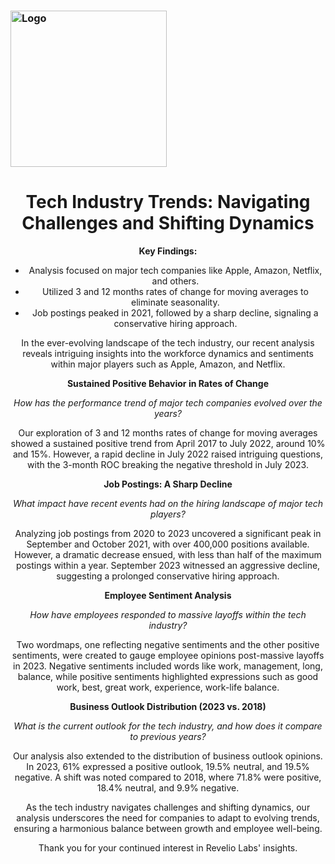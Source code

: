 <h3 align="Left">
    <img alt="Logo" title="#logo" width="250px" src="https://www.naswa.org/sites/default/files/2022-07/Revelio-Labs-Uniform.png">
    <br>
</h3>

<div style="text-align: center;">

# Tech Industry Trends: Navigating Challenges and Shifting Dynamics

**Key Findings:**
- Analysis focused on major tech companies like Apple, Amazon, Netflix, and others.
- Utilized 3 and 12 months rates of change for moving averages to eliminate seasonality.
- Job postings peaked in 2021, followed by a sharp decline, signaling a conservative hiring approach.

In the ever-evolving landscape of the tech industry, our recent analysis reveals intriguing insights into the workforce dynamics and sentiments within major players such as Apple, Amazon, and Netflix.

**Sustained Positive Behavior in Rates of Change**

*How has the performance trend of major tech companies evolved over the years?*

Our exploration of 3 and 12 months rates of change for moving averages showed a sustained positive trend from April 2017 to July 2022, around 10% and 15%. However, a rapid decline in July 2022 raised intriguing questions, with the 3-month ROC breaking the negative threshold in July 2023.

**Job Postings: A Sharp Decline**

*What impact have recent events had on the hiring landscape of major tech players?*

Analyzing job postings from 2020 to 2023 uncovered a significant peak in September and October 2021, with over 400,000 positions available. However, a dramatic decrease ensued, with less than half of the maximum postings within a year. September 2023 witnessed an aggressive decline, suggesting a prolonged conservative hiring approach.

**Employee Sentiment Analysis**

*How have employees responded to massive layoffs within the tech industry?*

Two wordmaps, one reflecting negative sentiments and the other positive sentiments, were created to gauge employee opinions post-massive layoffs in 2023. Negative sentiments included words like work, management, long, balance, while positive sentiments highlighted expressions such as good work, best, great work, experience, work-life balance.

**Business Outlook Distribution (2023 vs. 2018)**

*What is the current outlook for the tech industry, and how does it compare to previous years?*

Our analysis also extended to the distribution of business outlook opinions. In 2023, 61% expressed a positive outlook, 19.5% neutral, and 19.5% negative. A shift was noted compared to 2018, where 71.8% were positive, 18.4% neutral, and 9.9% negative.

As the tech industry navigates challenges and shifting dynamics, our analysis underscores the need for companies to adapt to evolving trends, ensuring a harmonious balance between growth and employee well-being.

Thank you for your continued interest in Revelio Labs' insights.
